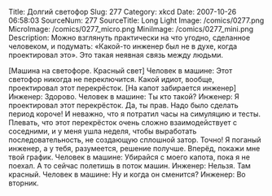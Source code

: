 Title: Долгий светофор 
Slug: 277 
Category: xkcd 
Date: 2007-10-26 06:58:03 
SourceNum: 277 
SourceTitle: Long Light 
Image: /comics/0277.png 
MicroImage: /comics/0277_micro.png 
MiniImage: /comics/0277_mini.png 
Description: Можно взглянуть практически на что угодно, сделанное человеком, и подумать: «Какой-то инженер был не в духе, когда проектировал это». Это такая неявная связь между людьми. 

[Машина на светофоре. Красный свет]
Человек в машине: Этот светофор никогда не переключится. Какой идиот, вообще, проектировал этот перекрёсток.
[На капот забирается инженер]
Инженер: Здорово.
Человек в машине: Ты кто такой?
Инженер: Я проектировал этот перекрёсток. Да, ты прав. Надо было сделать период короче! И неважно, что я потратил часы на симуляцию и тесты. Плевать, что этот перекрёсток очень сложно взаимодействует с соседними, и у меня ушла неделя, чтобы выработать последовательность, не создающую сплошной затор. Точно! Я поганый инженер, а у тебя, разумеется, решение получше. Вперёд, покажи мне твой график.
Человек в машине: Убирайся с моего капота, пока я не поехал. А то сейчас полетишь в поток машин.
Инженер: Нельзя. Там красный.
Человек в машине: Ну и когда он сменится?
Инженер: Во вторник.